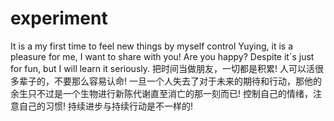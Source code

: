 # experiment
It is a my first time to feel new things by myself control
Yuying, it is a pleasure for me, I want to share with you! Are you happy?
Despite it`s just for fun, but I will learn it seriously.
把时间当做朋友，一切都是积累! 人可以活很多辈子的，不要那么容易认命! 一旦一个人失去了对于未来的期待和行动，那他的余生只不过是一个生物进行新陈代谢直至消亡的那一刻而已! 控制自己的情绪，注意自己的习惯! 持续进步与持续行动是不一样的!
